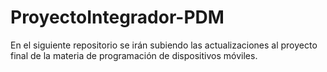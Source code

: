 # ProyectoIntegrador-PDM
En el siguiente repositorio se irán subiendo las actualizaciones al proyecto final de la materia de programación de dispositivos móviles.
